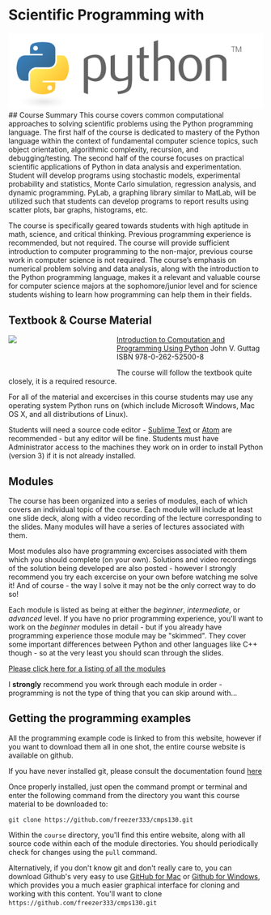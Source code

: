 # Scientific Programming with 
<img src="imgs/python.png"/>
## Course Summary
This course covers common computational approaches to solving scientific problems using the Python programming language.  The first half of the course is dedicated to mastery of the Python language within the context of fundamental computer science topics, such object orientation, algorithmic complexity, recursion, and debugging/testing.  The second half of the course focuses on practical scientific applications of Python in data analysis and experimentation.  Student will develop programs using stochastic models, experimental probability and statistics, Monte Carlo simulation, regression analysis, and dynamic programming.  PyLab, a graphing library similar to MatLab, will be utilized such that students can develop programs to report results using scatter plots, bar graphs, histograms, etc.  

The course is specifically geared towards students with high aptitude in math, science, and critical thinking.  Previous programming experience is recommended, but not required.  The course will provide sufficient introduction to computer programming to the non-major, previous course work in computer science is not required.  The course’s emphasis on numerical problem solving and data analysis, along with the introduction to the Python programming language, makes it a relevant and valuable course for computer science majors at the sophomore/junior level and for science students wishing to learn how programming can help them in their fields.

## Textbook & Course Material
<a href="http://www.amazon.com/Introduction-Computation-Programming-Using-Python/dp/0262525003/ref=pd_sim_14_1?ie=UTF8&refRID=0A9QVDKTPH2CPVWAMBFR"><img src="http://ecx.images-amazon.com/images/I/810f%2BhpJpSL.jpg" style="margin-right:1em;margin-bottom:4em;float:left; width:200px"/></a>
<a href="http://www.amazon.com/Introduction-Computation-Programming-Using-Python/dp/0262525003/ref=pd_sim_14_1?ie=UTF8&refRID=0A9QVDKTPH2CPVWAMBFR">Introduction to Computation and Programming Using Python</a>
John V. Guttag
ISBN 978-0-262-52500-8 

The course will follow the textbook quite closely, it is a required resource.

For all of the material and excercises in this course students may use any operating system Python runs on (which include Microsoft Windows, Mac OS X, and all distributions of Linux).

Students will need a source code editor - [Sublime Text](http://www.sublimetext.com/) or [Atom](https://atom.io/) are recommended - but any editor will be fine.  Students must have Administrator access to the machines they work on in order to install Python (version 3) if it is not already installed.

<h2 style="clear:both">Modules</h2>
The course has been organized into a series of modules, each of which covers an individual topic of the course.  Each module will include at least one slide deck, along with a video recording of the lecture corresponding to the slides.  Many modules will have a series of lectures associated with them.  

Most modules also have programming excercises associated with them which you should complete (on your own).  Solutions and video recordings of the solution being developed are also posted - however I strongly recommend you try each excercise on your own before watching me solve it!  And of course - the way I solve it may not be the only correct way to do so!

Each module is listed as being at either the *beginner*, *intermediate*, or *advanced* level.  If you have no prior programming experience, you'll want to work on the *beginner* modules in detail - but if you already have programming experience those module may be "skimmed".  They cover some important differences between Python and other languages like C++ though - so at the very least you should scan through the slides.

[Please click here for a listing of all the modules](outline.html)

I **strongly** recommend you work through each module in order - programming is not the type of thing that you can skip around with...

## Getting the programming examples
All the programming example code is linked to from this website, however if you want to download them all in one shot, the entire course website is available on github.

If you have never installed git, please consult the documentation found [here](http://git-scm.com/book/en/v2/Getting-Started-Installing-Git)

Once properly installed, just open the command prompt or terminal and enter the following command from the directory you want this course material to be downloaded to:

```
git clone https://github.com/freezer333/cmps130.git
```
Within the `course` directory, you'll find this entire website, along with all source code within each of the module directories.  You should periodically check for changes using the `pull` command.

Alternatively, if you don't know git and don't really care to, you can download Github's very easy to use [GitHub for Mac](https://mac.github.com/) or [Github for Windows](https://windows.github.com/), which provides you a much easier graphical interface for cloning and working with this content.  You'll want to clone `https://github.com/freezer333/cmps130.git`

